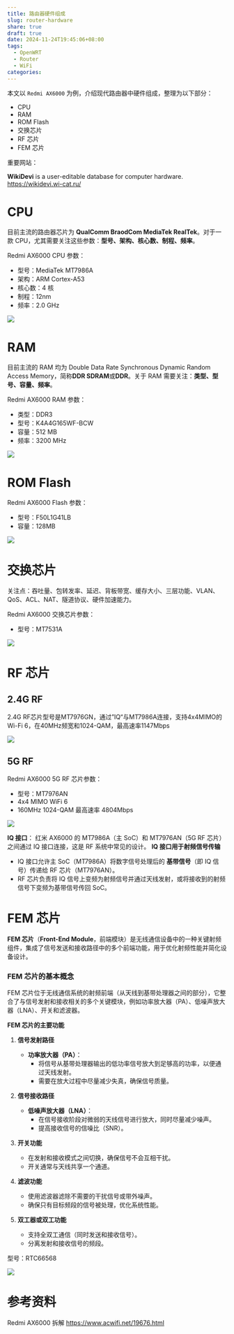 ```yaml
---
title: 路由器硬件组成
slug: router-hardware
share: true
draft: true
date: 2024-11-24T19:45:06+08:00
tags:
  - OpenWRT
  - Router
  - WiFi
categories:
---
```


本文以 `Redmi AX6000` 为例，介绍现代路由器中硬件组成，整理为以下部分：
* CPU
* RAM
* ROM Flash
* 交换芯片
* RF 芯片
* FEM 芯片

重要网站：<br>

**WikiDevi** is a user-editable database for computer hardware. https://wikidevi.wi-cat.ru/


# CPU
目前主流的路由器芯片为 **QualComm BraodCom MediaTek RealTek**。对于一款 CPU，尤其需要关注这些参数：**型号、架构、核心数、制程、频率**。  <br>

Redmi AX6000 CPU 参数：<br>
* 型号：MediaTek MT7986A
* 架构：ARM Cortex-A53
* 核心数：4 核
* 制程：12nm
* 频率：2.0 GHz

![](https://img.jaxwang28.top/2024/11/593b4f15b720827f57cc27336a240a39.png)




# RAM
目前主流的 RAM 均为 Double Data Rate Synchronous Dynamic Random Access Memory，简称**DDR SDRAM**或**DDR**。关于 RAM 需要关注：**类型、型号、容量、频率**。 <br>

Redmi AX6000 RAM 参数：<br>
* 类型：DDR3
* 型号：K4A4G165WF-BCW 
* 容量：512 MB
* 频率：3200 MHz

![](https://img.jaxwang28.top/2024/11/9372c151d96a21ba55fdf02e879fbde6.png)





# ROM Flash

Redmi AX6000 Flash 参数：<br>
* 型号：F50L1G41LB
* 容量：128MB

![](https://img.jaxwang28.top/2024/11/4ad1efa4af7e3292989104efb5eea9e4.png)





# 交换芯片

关注点：吞吐量、包转发率、延迟、背板带宽、缓存大小、三层功能、VLAN、QoS、ACL、NAT、隧道协议、硬件加速能力。<br>


Redmi AX6000 交换芯片参数：<br>
* 型号：MT7531A



![](https://img.jaxwang28.top/2024/11/1ec95b35864bf4766a59dbb32d482e9f.png)





# RF 芯片

## 2.4G RF
2.4G RF芯片型号是MT7976GN，通过”IQ“与MT7986A连接，支持4x4MIMO的Wi-Fi 6，在40MHz频宽和1024-QAM，最高速率1147Mbps

![](https://img.jaxwang28.top/2024/11/3b5df8fd5e9715b3576a0b5267bf2fc0.png)

## 5G RF

Redmi AX6000 5G RF 芯片参数：<br>
* 型号：MT7976AN
* 4x4 MIMO WiFi 6
* 160MHz 1024-QAM 最高速率 4804Mbps

![](https://img.jaxwang28.top/2024/11/fe09e99d90e078e89a5b4d14f08f1cd3.png)


**IQ 接口**：
红米 AX6000 的 MT7986A（主 SoC）和 MT7976AN（5G RF 芯片）之间通过 IQ 接口连接，这是 RF 系统中常见的设计。
**IQ 接口用于射频信号传输**
- IQ 接口允许主 SoC（MT7986A）将数字信号处理后的 **基带信号**（即 IQ 信号）传递给 RF 芯片（MT7976AN）。
- RF 芯片负责将 IQ 信号上变频为射频信号并通过天线发射，或将接收到的射频信号下变频为基带信号传回 SoC。




# FEM 芯片

**FEM 芯片**（**Front-End Module**，前端模块）是无线通信设备中的一种关键射频组件，集成了信号发送和接收路径中的多个前端功能，用于优化射频性能并简化设备设计。
### **FEM 芯片的基本概念**

FEM 芯片位于无线通信系统的射频前端（从天线到基带处理器之间的部分），它整合了与信号发射和接收相关的多个关键模块，例如功率放大器（PA）、低噪声放大器（LNA）、开关和滤波器。

**FEM 芯片的主要功能**
1. **信号发射路径**
    
    - **功率放大器（PA）**：
        - 将信号从基带处理器输出的低功率信号放大到足够高的功率，以便通过天线发射。
        - 需要在放大过程中尽量减少失真，确保信号质量。
2. **信号接收路径**
    
    - **低噪声放大器（LNA）**：
        - 在信号接收阶段对微弱的天线信号进行放大，同时尽量减少噪声。
        - 提高接收信号的信噪比（SNR）。
3. **开关功能**
    
    - 在发射和接收模式之间切换，确保信号不会互相干扰。
    - 开关通常与天线共享一个通道。
4. **滤波功能**
    
    - 使用滤波器滤除不需要的干扰信号或带外噪声。
    - 确保只有目标频段的信号被处理，优化系统性能。
5. **双工器或双工功能**
    
    - 支持全双工通信（同时发送和接收信号）。
    - 分离发射和接收信号的频段。


型号：RTC66568

![](https://img.jaxwang28.top/2024/11/4fa8c496d793ee6fa77bfb0080a53224.png)







# 参考资料

Redmi AX6000 拆解 https://www.acwifi.net/19676.html <br>